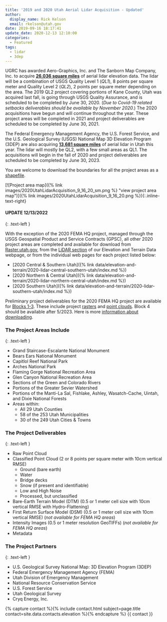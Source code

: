 ```yaml
---
title: '2019 and 2020 Utah Aerial Lidar Acquisition - Updated'
author:
  display_name: Rick Kelson
  email: rkelson@utah.gov
date: 2019-09-16 18:17:41
update_date: 2020-12-13 12:10:00
categories:
  - Featured
tags:
  - lidar
  - 3dep
---
```


UGRC has awarded Aero-Graphics, Inc. and The Sanborn Map Company, Inc. to acquire [**26,036 square miles**](https://arcg.is/08W4bS "view project areas in ArcGIS Online") of aerial lidar elevation data. The lidar will be a combination of USGS Quality Level 1 (_QL1_), 8 points per square meter and Quality Level 2 (_QL2_), 2 points per square meter depending on the area. The 2019 QL2 project covering portions of Kane County, Utah was acquired last fall, is going through USGS Quality Assurance, and is scheduled to be completed by June 30, 2020. (_Due to Covid-19 related setbacks deliverables should be available by November 2020._) The 2020 acquisitions have begun and will continue throughout the year. These project areas will be completed in 2021 and project deliverables are scheduled to be completed by June 30, 2021.

The Federal Emergency Management Agency, the U.S. Forest Service, and the U.S. Geological Survey (USGS) National Map 3D Elevation Program (3DEP) are also acquiring [**13,681 square miles**](https://arcg.is/08W4bS "view project areas in ArcGIS Online") of aerial lidar in Utah this year. The lidar will mostly be QL2, with a few small areas as QL1. The acquisitions will begin in the fall of 2020 and project deliverables are scheduled to be completed by June 30, 2023.

You are welcome to download the boundaries for all the project areas as a [shapefile](https://drive.google.com/a/utah.gov/uc?id=1-oxmHxLEDPAhM2SKKKh_Df8Pa0iUWKvD&export=download).

[![Project area map]({% link images/2020UtahLidarAcquisition_9_16_20_sm.png %} "view project area map")]({% link images/2020UtahLidarAcquisition_9_16_20.png %}){:.inline-text-right}

#### UPDATE 12/13/2022
{: .text-left }

With the exception of the 2020 FEMA HQ project, managed through the USGS Geospatial Product and Service Contracts (GPSC), all other 2020 project areas are completed and available for download from [Raster.utah.gov](https://raster.utah.gov/), from the <a href="{% link data/elevation-and-terrain %}#LiDAR">LiDAR section</a> of our Elevation and Terrain Data webpage, or from the individual web pages for each project listed below:

- [2020 Central & Southern Utah]({% link data/elevation-and-terrain/2020-lidar-central-southern-utah/index.md %})
- [2020 Northern & Central Utah]({% link data/elevation-and-terrain/2020-lidar-northern-central-utah/index.md %})
- [2020 Southern Utah]({% link data/elevation-and-terrain/2020-lidar-southern-utah/index.md %}) 

Preliminary project deliverables for the 2020 FEMA HQ project are available for [Blocks 1-3](https://drive.google.com/file/d/1PuPhfohwLxYQtn0pgLewdUan_EMR6QJM/view?usp=sharing). These include project [rasters](https://rockyweb.usgs.gov/vdelivery/Datasets/Staged/Elevation/OPR/Projects/UT_FEMA_FS_FlamingGorge_2020_B20/) and [point clouds](https://rockyweb.usgs.gov/vdelivery/Datasets/Staged/Elevation/LPC/Projects/UT_FEMA_FS_FlamingGorge_2020_B20/UT_FlamingGorge_1_2020/). Block 4 should be available after 5/2023. Here is more [information about downloading](https://drive.google.com/file/d/1a8lx16Iry1PlWanDIDVOFBTZwFVD9KjF/view?usp=sharing).

### The Project Areas Include
{: .text-left }

- Grand Staircase-Escalante National Monument
- Bears Ears National Monument
- Capitlol Reef National Park
- Arches National Park
- Flaming Gorge National Recreation Area
- Glen Canyon National Recreation Area
- Sections of the Green and Colorado Rivers
- Portions of the Greater Sevier Watershed
- Portions of the Manti-La Sal, Fishlake, Ashley, Wasatch-Cache, Uintah, and Dixie National Forests
- Areas within:
  - All 29 Utah Counties
  - 58 of the 253 Utah Municipalities
  - 30 of the 249 Utah Cities & Towns

### The Project Deliverables
{: .text-left }

- Raw Point Cloud
- Classified Point Cloud (2 or 8 points per square meter with 10cm vertical RMSE)
  - Ground (bare earth)
  - Water
  - Bridge decks
  - Snow (if present and identifiable)
  - Low and High Noise
  - Processed, but unclassified
- Bare-Earth Terrain Model (DTM) (0.5 or 1 meter cell size with 10cm vertical RMSE with Hydro-Flattening)
- First Return Surface Model (DSM) (0.5 or 1 meter cell size with 10cm vertical RMSE) (_not available for FEMA HQ areas_)
- Intensity Images (0.5 or 1 meter resolution GeoTIFFs) (_not available for FEMA HQ areas_)
- Metadata

### The Project Partners
{: .text-left }

- U.S. Geological Survey National Map: 3D Elevation Program (3DEP)
- Federal Emergency Management Agency (FEMA)
- Utah Division of Emergency Management
- National Resource Conservation Service
- U.S. Forest Service
- Utah Geological Survey
- Cryq Energy, Inc.


{% capture contact %}{% include contact.html subject=page.title contact=site.data.contacts.elevation %}{% endcapture %}
{{ contact }}
